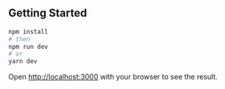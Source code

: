 ## Getting Started

```bash
npm install
# then
npm run dev
# or
yarn dev
```

Open [http://localhost:3000](http://localhost:3000) with your browser to see the result.
